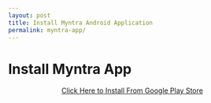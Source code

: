 ```yaml
---
layout: post
title: Install Myntra Android Application
permalink: myntra-app/
---
```


<div class="jumbotron">
  <h1>Install Myntra App</h1>
<center><a class="btn btn-primary btn-lg" href="http://nbeatrk.com/mt/x2b43374b4q233t224q2u234/" role="button">Click Here to Install From Google Play Store</a><br/>
  </center></p>
</div>
